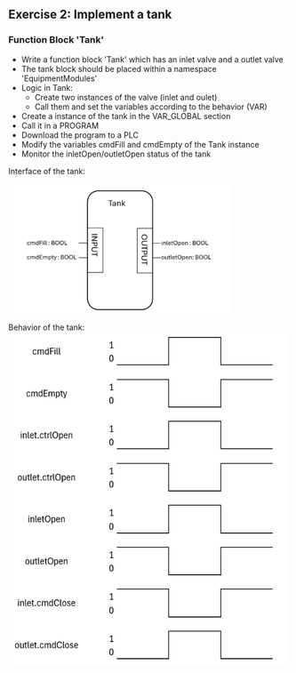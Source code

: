 ## Exercise 2: Implement a tank

### Function Block 'Tank'

* Write a function block 'Tank' which has an inlet valve and a outlet valve
* The tank block should be placed within a namespace 'EquipmentModules'
* Logic in Tank: 
    * Create two instances of the valve (inlet and oulet)
    * Call them and set the variables according to the behavior (VAR)
* Create a instance of the tank in the VAR_GLOBAL section
* Call it in a PROGRAM
* Download the program to a PLC
* Modify the variables cmdFill and cmdEmpty of the Tank instance
* Monitor the inletOpen/outletOpen status of the tank

Interface of the tank:

<img src="img/Tank.png" alt="drawing" width="400"/> 

Behavior of the tank:  
<img src="img/TankBehav.png" alt="drawing" height="600"/> 
